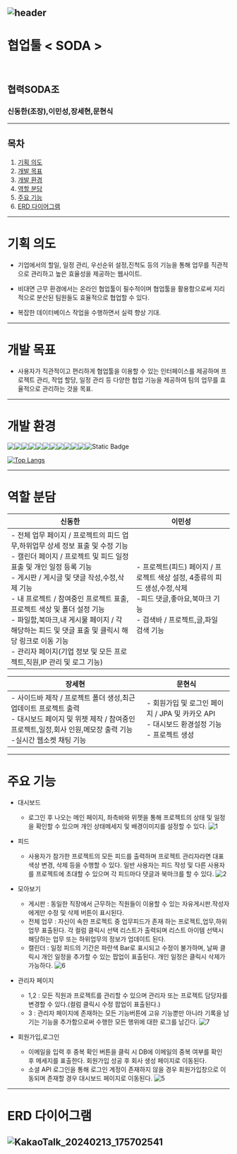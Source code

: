 <div align="left">
  
![header](https://capsule-render.vercel.app/api?type=waving&color=timeGradient&text=Welcome%20to%20SODA's%20GitHub%20👋&animation=twinkling&fontSize=35&fontAlignY=40&fontAlign=70&height=250)
---
# 협업툴 < SODA >
<br>

## 협력SODA조
### 신동한(조장),이민성,장세현,문현식

---

## 목차


1. [기획 의도](#기획-의도)
2. [개발 목표](#개발-목표)
3. [개발 환경](#개발-환경)
4. [역할 분담](#역할-분담)
5. [주요 기능](#주요-기능)
6. [ERD 다이어그램](#erd-다이어그램)

---


# 기획 의도

* 기업에서의 할일, 일정 관리, 우선순위 설정,진척도 등의 기능을 통해 업무를 직관적으로 관리하고 높은 효율성을 제공하는 웹사이트.


* 비대면 근무 환경에서는 온라인 협업툴이 필수적이며 협업툴을 활용함으로써 지리적으로 분산된 팀원들도 효율적으로 협업할 수 있다.


* 복잡한 데이터베이스 작업을 수행하면서 실력 향상 기대.
---
# 개발 목표


* 사용자가 직관적이고 편리하게 협업툴을 이용할 수 있는 인터페이스를 제공하며 프로젝트 관리, 작업 할당, 일정 관리 등 다양한 협업 기능을 제공하여 팀의 업무를 효율적으로 관리하는 것을 목표.
---
# 개발 환경
<div style="display:flex; flex-direction:row;">
    <img src="https://img.shields.io/badge/Java-007396?style=for-the-badge&logo=Java&logoColor=white"> 
    <img src="https://img.shields.io/badge/Spring Boot-6DB33F?style=for-the-badge&logo=spring boot&logoColor=white"> 
    <img src="https://img.shields.io/badge/Gradle-02303A?style=for-the-badge&logo=gradle&logoColor=white">
    <img src="https://img.shields.io/badge/oracle-F80000?style=for-the-badge&logo=oracle&logoColor=white">
    <img src="https://img.shields.io/badge/Eclipse IDE-2C2255?style=for-the-badge&logo=eclipse&logoColor=white">
    <br>
    <img src="https://img.shields.io/badge/tomcat-F8DC75?style=for-the-badge&logo=apachetomcat&logoColor=black">
    <br>
    <img src="https://img.shields.io/badge/html5-E34F26?style=flat-square&logo=html5&logoColor=white"> 
    <img src="https://img.shields.io/badge/css-1572B6?style=flat-square&logo=css3&logoColor=white"> 
    <img src="https://img.shields.io/badge/javascript-F7DF1E?style=flat-square&logo=javascript&logoColor=black"> 
    <img src="https://img.shields.io/badge/bootstrap-7952B3?style=flat-square&logo=bootstrap&logoColor=white">
   <img src="https://img.shields.io/badge/jquery-0769AD?style=flat-square&logo=jquery&logoColor=white">
   <img alt="Static Badge" src="https://img.shields.io/badge/Servlet%26JSP-blue">
</div>


[![Top Langs](https://github-readme-stats.vercel.app/api/top-langs/?username=DHLaptop)](https://github.com/anuraghazra/github-readme-stats)

---

# 역할 분담
<table>
<thead>
<tr>
<th>신동한</th>
<th>이민성</th>
</tr>
</thead>
<tbody>
<tr>
<td>- 전체 업무 페이지 / 프로젝트의 피드 업무,하위업무 상세 정보 표출 및 수정 기능<br>- 캘린더 페이지 / 프로젝트 및 피드 일정 표출 및 개인 일정 등록 기능<br>- 게시판 / 게시글 및 댓글 작성,수정,삭제 기능<br>- 내 프로젝트 / 참여중인 프로젝트 표출, 프로젝트 색상 및 폴더 설정 기능
<br>- 파일함,북마크,내 게시물 페이지 / 각 해당하는 피드 및 댓글 표출 및 클릭시 해당 링크로 이동 기능<br>- 관리자 페이지(기업 정보 및 모든 프로젝트,직원,IP 관리 및 로그 기능)</td>
<td>- 프로젝트(피드) 페이지 / 프로젝트 색상 설정, 4종류의 피드 생성,수정,삭제<br>-피드 댓글,좋아요,북마크 기능<br>- 검색바 / 프로젝트,글,파일 검색 기능</td>
</tr>
</tbody>
</table>

<table>
<thead>
<tr>
<th>장세현</th>
<th>문현식</th>
</tr>
</thead>
<tbody>
<tr>
<td>- 사이드바 제작 / 프로젝트 폴더 생성,최근 업데이트 프로젝트 출력 <br>- 대시보드 페이지 및 위젯 제작 / 참여중인 프로젝트,일정,회사 인원,메모장 출력 기능 <br>-실시간 웹소켓 채팅 기능</td>
<td>- 회원가입 및 로그인 페이지 / JPA 및 카카오 API<br>- 대시보드 환경설정 기능<br>- 프로젝트 생성</td>
</tr>
</tbody>
</table>

---
# 주요 기능
* 대시보드


  -  로그인 후 나오는 메인 페이지, 좌측바와 위젯을 통해 프로젝트의 상태 및 일정을 확인할 수 있으며 개인 상태메세지 및 배경이미지를 설정할 수 있다.
    ![1](https://github.com/DHLaptop/ToolSoda/assets/159864643/b110eccf-a917-43ab-a5a9-4c94bec17adb)


* 피드

  - 사용자가 참가한 프로젝트의 모든 피드를 출력하며 프로젝트 관리자라면  대표 색상 변경, 삭제 등을 수행할 수 있다. 일반 사용자는 피드 작성 및 다른 사용자를 프로젝트에 초대할 수 있으며 각 피드마다 댓글과 북마크를 할 수 있다.
   ![2](https://github.com/DHLaptop/ToolSoda/assets/159864643/819e7dfd-7e7c-49c9-9a13-9f47a1a6b4fd)


* 모아보기

  - 게시판 : 동일한 직장에서 근무하는 직원들이 이용할 수 있는 자유게시판.작성자에게만 수정 및 삭제 버튼이 표시된다.
  - 전체 업무 : 자신이 속한 프로젝트 중 업무피드가 존재 하는 프로젝트,업무,하위업무 표출된다. 각 컬럼 클릭시 선택 리스트가 출력되며 리스트 아이템 선택시 해당하는 업무 또는 하위업무의 정보가 업데이트 된다.
  - 캘린더 : 일정 피드의 기간은 파란색 Bar로 표시되고 수정이 불가하며, 날짜 클릭시 개인 일정을 추가할 수 있는 팝업이 표출된다. 개인 일정은 클릭시 삭제가 가능하다.
  ![6](https://github.com/DHLaptop/ToolSoda/assets/159864643/eaa15eb0-4061-4ee1-adaf-c289c81a40e1)


* 관리자 페이지

  - 1,2 : 모든 직원과 프로젝트를 관리할 수 있으며 관리자 또는 프로젝트 담당자를 변경할 수 있다.(컬럼 클릭시 수정 팝업이 표출된다.)
  - 3 : 관리자 페이지에 존재하는 모든 기능버튼에 고유 기능뿐만 아니라 기록을 남기는 기능을 추가함으로써 수행한 모든 행위에 대한 로그를 남긴다.
  ![7](https://github.com/DHLaptop/ToolSoda/assets/159864643/825afd95-39e3-4e60-bbf9-185324049bd0)

 
* 회원가입,로그인

  - 이메일을 입력 후 중복 확인 버튼을 클릭 시 DB에 이메일의 중복 여부를 확인 후 메세지를 표출한다. 회원가입 성공 후 회사 생성 페이지로 이동된다.
  - 소셜 API 로그인을 통해 로그인 계정이 존재하지 않을 경우 회원가입창으로 이동되며 존재할 경우 대시보드 페이지로 이동된다.
  ![5](https://github.com/DHLaptop/ToolSoda/assets/159864643/78a3969b-1832-49e8-be15-91e03d8418e6)

---
# ERD 다이어그램
![KakaoTalk_20240213_175702541](https://github.com/DHLaptop/ToolSoda/assets/159864643/29d96d9c-4a1c-4b16-b390-bafec54b4052)
---

</div>
